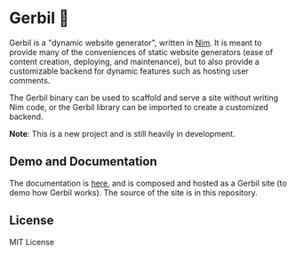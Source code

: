# Gerbil 🐹

Gerbil is a "dynamic website generator", written in [Nim](https://nim-lang.org/).
It is meant to provide many of the conveniences of static website generators
(ease of content creation, deploying, and maintenance), but to also provide a
customizable backend for dynamic features such as hosting user comments.

The Gerbil binary can be used to scaffold and serve a site without writing Nim
code, or the Gerbil library can be imported to create a customized backend.

**Note**: This is a new project and is still heavily in development.

## Demo and Documentation

The documentation is [here](https://getgerbil.com), and is composed and hosted
as a Gerbil site (to demo how Gerbil works). The source of the site is in this
repository.

## License

MIT License
